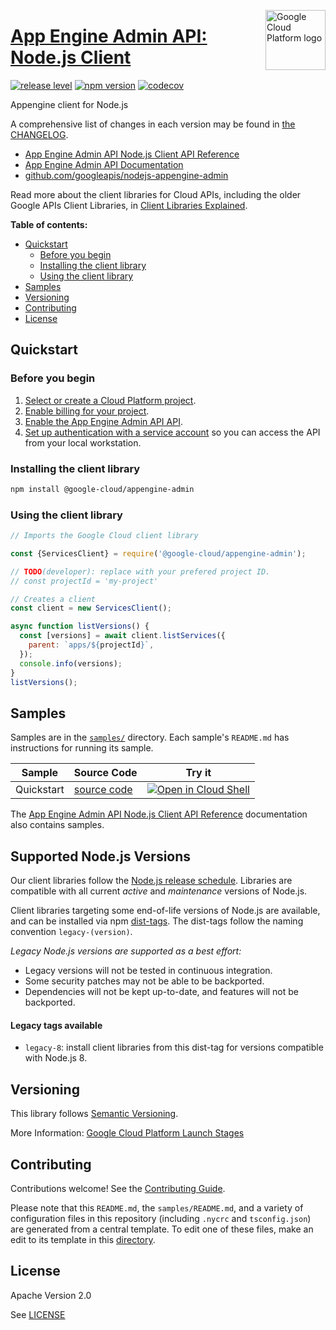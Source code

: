 [//]: # "This README.md file is auto-generated, all changes to this file will be lost."
[//]: # "To regenerate it, use `python -m synthtool`."
<img src="https://avatars2.githubusercontent.com/u/2810941?v=3&s=96" alt="Google Cloud Platform logo" title="Google Cloud Platform" align="right" height="96" width="96"/>

# [App Engine Admin API: Node.js Client](https://github.com/googleapis/nodejs-appengine-admin)

[![release level](https://img.shields.io/badge/release%20level-general%20availability%20%28GA%29-brightgreen.svg?style=flat)](https://cloud.google.com/terms/launch-stages)
[![npm version](https://img.shields.io/npm/v/@google-cloud/appengine-admin.svg)](https://www.npmjs.org/package/@google-cloud/appengine-admin)
[![codecov](https://img.shields.io/codecov/c/github/googleapis/nodejs-appengine-admin/master.svg?style=flat)](https://codecov.io/gh/googleapis/nodejs-appengine-admin)




Appengine client for Node.js


A comprehensive list of changes in each version may be found in
[the CHANGELOG](https://github.com/googleapis/nodejs-appengine-admin/blob/master/CHANGELOG.md).

* [App Engine Admin API Node.js Client API Reference][client-docs]
* [App Engine Admin API Documentation][product-docs]
* [github.com/googleapis/nodejs-appengine-admin](https://github.com/googleapis/nodejs-appengine-admin)

Read more about the client libraries for Cloud APIs, including the older
Google APIs Client Libraries, in [Client Libraries Explained][explained].

[explained]: https://cloud.google.com/apis/docs/client-libraries-explained

**Table of contents:**


* [Quickstart](#quickstart)
  * [Before you begin](#before-you-begin)
  * [Installing the client library](#installing-the-client-library)
  * [Using the client library](#using-the-client-library)
* [Samples](#samples)
* [Versioning](#versioning)
* [Contributing](#contributing)
* [License](#license)

## Quickstart

### Before you begin

1.  [Select or create a Cloud Platform project][projects].
1.  [Enable billing for your project][billing].
1.  [Enable the App Engine Admin API API][enable_api].
1.  [Set up authentication with a service account][auth] so you can access the
    API from your local workstation.

### Installing the client library

```bash
npm install @google-cloud/appengine-admin
```


### Using the client library

```javascript
// Imports the Google Cloud client library

const {ServicesClient} = require('@google-cloud/appengine-admin');

// TODO(developer): replace with your prefered project ID.
// const projectId = 'my-project'

// Creates a client
const client = new ServicesClient();

async function listVersions() {
  const [versions] = await client.listServices({
    parent: `apps/${projectId}`,
  });
  console.info(versions);
}
listVersions();

```



## Samples

Samples are in the [`samples/`](https://github.com/googleapis/nodejs-appengine-admin/tree/master/samples) directory. Each sample's `README.md` has instructions for running its sample.

| Sample                      | Source Code                       | Try it |
| --------------------------- | --------------------------------- | ------ |
| Quickstart | [source code](https://github.com/googleapis/nodejs-appengine-admin/blob/master/samples/quickstart.js) | [![Open in Cloud Shell][shell_img]](https://console.cloud.google.com/cloudshell/open?git_repo=https://github.com/googleapis/nodejs-appengine-admin&page=editor&open_in_editor=samples/quickstart.js,samples/README.md) |



The [App Engine Admin API Node.js Client API Reference][client-docs] documentation
also contains samples.

## Supported Node.js Versions

Our client libraries follow the [Node.js release schedule](https://nodejs.org/en/about/releases/).
Libraries are compatible with all current _active_ and _maintenance_ versions of
Node.js.

Client libraries targeting some end-of-life versions of Node.js are available, and
can be installed via npm [dist-tags](https://docs.npmjs.com/cli/dist-tag).
The dist-tags follow the naming convention `legacy-(version)`.

_Legacy Node.js versions are supported as a best effort:_

* Legacy versions will not be tested in continuous integration.
* Some security patches may not be able to be backported.
* Dependencies will not be kept up-to-date, and features will not be backported.

#### Legacy tags available

* `legacy-8`: install client libraries from this dist-tag for versions
  compatible with Node.js 8.

## Versioning

This library follows [Semantic Versioning](http://semver.org/).






More Information: [Google Cloud Platform Launch Stages][launch_stages]

[launch_stages]: https://cloud.google.com/terms/launch-stages

## Contributing

Contributions welcome! See the [Contributing Guide](https://github.com/googleapis/nodejs-appengine-admin/blob/master/CONTRIBUTING.md).

Please note that this `README.md`, the `samples/README.md`,
and a variety of configuration files in this repository (including `.nycrc` and `tsconfig.json`)
are generated from a central template. To edit one of these files, make an edit
to its template in this
[directory](https://github.com/googleapis/synthtool/tree/master/synthtool/gcp/templates/node_library).

## License

Apache Version 2.0

See [LICENSE](https://github.com/googleapis/nodejs-appengine-admin/blob/master/LICENSE)

[client-docs]: https://cloud.google.com/nodejs/docs/reference/appengine-admin/latest
[product-docs]: https://cloud.google.com/appengine/docs/admin-api/
[shell_img]: https://gstatic.com/cloudssh/images/open-btn.png
[projects]: https://console.cloud.google.com/project
[billing]: https://support.google.com/cloud/answer/6293499#enable-billing
[enable_api]: https://console.cloud.google.com/flows/enableapi?apiid=appengine.googleapis.com
[auth]: https://cloud.google.com/docs/authentication/getting-started
